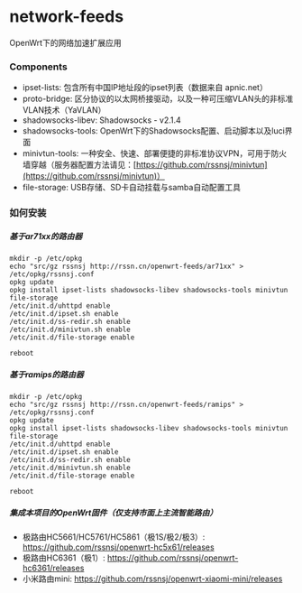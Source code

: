 # network-feeds
OpenWrt下的网络加速扩展应用

### Components
* ipset-lists: 包含所有中国IP地址段的ipset列表（数据来自 apnic.net）
* proto-bridge: 区分协议的以太网桥接驱动，以及一种可压缩VLAN头的非标准VLAN技术（YaVLAN）
* shadowsocks-libev: Shadowsocks - v2.1.4
* shadowsocks-tools: OpenWrt下的Shadowsocks配置、启动脚本以及luci界面
* minivtun-tools: 一种安全、快速、部署便捷的非标准协议VPN，可用于防火墙穿越（服务器配置方法请见：[https://github.com/rssnsj/minivtun](https://github.com/rssnsj/minivtun)）
* file-storage: USB存储、SD卡自动挂载与samba自动配置工具

### 如何安装

##### 基于ar71xx的路由器

    mkdir -p /etc/opkg
    echo "src/gz rssnsj http://rssn.cn/openwrt-feeds/ar71xx" > /etc/opkg/rssnsj.conf
    opkg update
    opkg install ipset-lists shadowsocks-libev shadowsocks-tools minivtun file-storage
    /etc/init.d/uhttpd enable
    /etc/init.d/ipset.sh enable
    /etc/init.d/ss-redir.sh enable
    /etc/init.d/minivtun.sh enable
    /etc/init.d/file-storage enable
      
    reboot

##### 基于ramips的路由器

    mkdir -p /etc/opkg
    echo "src/gz rssnsj http://rssn.cn/openwrt-feeds/ramips" > /etc/opkg/rssnsj.conf
    opkg update
    opkg install ipset-lists shadowsocks-libev shadowsocks-tools minivtun file-storage
    /etc/init.d/uhttpd enable
    /etc/init.d/ipset.sh enable
    /etc/init.d/ss-redir.sh enable
    /etc/init.d/minivtun.sh enable
    /etc/init.d/file-storage enable
      
    reboot

##### 集成本项目的OpenWrt固件（仅支持市面上主流智能路由）
* 极路由HC5661/HC5761/HC5861（极1S/极2/极3）: https://github.com/rssnsj/openwrt-hc5x61/releases
* 极路由HC6361（极1）: https://github.com/rssnsj/openwrt-hc6361/releases
* 小米路由mini: https://github.com/rssnsj/openwrt-xiaomi-mini/releases
